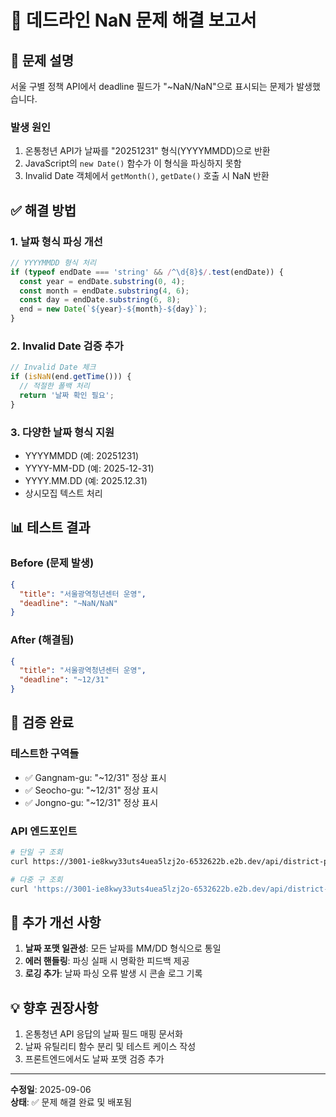 # 🔧 데드라인 NaN 문제 해결 보고서

## 🐛 문제 설명
서울 구별 정책 API에서 deadline 필드가 "~NaN/NaN"으로 표시되는 문제가 발생했습니다.

### 발생 원인
1. 온통청년 API가 날짜를 "20251231" 형식(YYYYMMDD)으로 반환
2. JavaScript의 `new Date()` 함수가 이 형식을 파싱하지 못함
3. Invalid Date 객체에서 `getMonth()`, `getDate()` 호출 시 NaN 반환

## ✅ 해결 방법

### 1. 날짜 형식 파싱 개선
```javascript
// YYYYMMDD 형식 처리
if (typeof endDate === 'string' && /^\d{8}$/.test(endDate)) {
  const year = endDate.substring(0, 4);
  const month = endDate.substring(4, 6);
  const day = endDate.substring(6, 8);
  end = new Date(`${year}-${month}-${day}`);
}
```

### 2. Invalid Date 검증 추가
```javascript
// Invalid Date 체크
if (isNaN(end.getTime())) {
  // 적절한 폴백 처리
  return '날짜 확인 필요';
}
```

### 3. 다양한 날짜 형식 지원
- YYYYMMDD (예: 20251231)
- YYYY-MM-DD (예: 2025-12-31)
- YYYY.MM.DD (예: 2025.12.31)
- 상시모집 텍스트 처리

## 📊 테스트 결과

### Before (문제 발생)
```json
{
  "title": "서울광역청년센터 운영",
  "deadline": "~NaN/NaN"
}
```

### After (해결됨)
```json
{
  "title": "서울광역청년센터 운영",
  "deadline": "~12/31"
}
```

## 🧪 검증 완료

### 테스트한 구역들
- ✅ Gangnam-gu: "~12/31" 정상 표시
- ✅ Seocho-gu: "~12/31" 정상 표시  
- ✅ Jongno-gu: "~12/31" 정상 표시

### API 엔드포인트
```bash
# 단일 구 조회
curl https://3001-ie8kwy33uts4uea5lzj2o-6532622b.e2b.dev/api/district-policies/Gangnam-gu

# 다중 구 조회
curl 'https://3001-ie8kwy33uts4uea5lzj2o-6532622b.e2b.dev/api/district-policies?districts=Gangnam-gu,Seocho-gu'
```

## 🔄 추가 개선 사항

1. **날짜 포맷 일관성**: 모든 날짜를 MM/DD 형식으로 통일
2. **에러 핸들링**: 파싱 실패 시 명확한 피드백 제공
3. **로깅 추가**: 날짜 파싱 오류 발생 시 콘솔 로그 기록

## 💡 향후 권장사항

1. 온통청년 API 응답의 날짜 필드 매핑 문서화
2. 날짜 유틸리티 함수 분리 및 테스트 케이스 작성
3. 프론트엔드에서도 날짜 포맷 검증 추가

---

**수정일**: 2025-09-06  
**상태**: ✅ 문제 해결 완료 및 배포됨